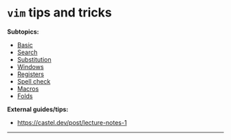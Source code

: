 # `vim` tips and tricks


**Subtopics:**
- [Basic](./basics.md)
- [Search](./search.md)
- [Substitution](./substitution.md)
- [Windows](./windows.md)
- [Registers](./registers.md)
- [Spell check](./spellcheck.md)
- [Macros](./macros.md)
- [Folds](./fold.md)


**External guides/tips:**
- https://castel.dev/post/lecture-notes-1

---------------------------------------------------------------
